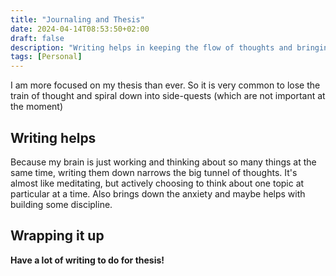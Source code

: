 ```yaml
---
title: "Journaling and Thesis"
date: 2024-04-14T08:53:50+02:00
draft: false
description: "Writing helps in keeping the flow of thoughts and bringing the anxiety down"
tags: [Personal]
---
```


I am more focused on my thesis than ever. So it is very common to lose the train of thought and spiral down into side-quests (which are not important at the moment)

## Writing helps

Because my brain is just working and thinking about so many things at the same time, writing them down narrows the big tunnel of thoughts. It's almost like meditating, but actively choosing to think about one topic at particular at a time. Also brings down the anxiety and maybe helps with building some discipline.

## Wrapping it up

**Have a lot of writing to do for thesis!**
